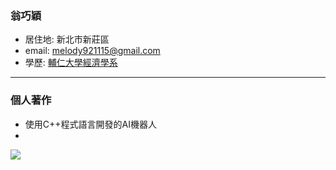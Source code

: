 ### 翁巧穎

- 居住地: 新北市新莊區
- email: melody921115@gmail.com
- 學歷: [輔仁大學經濟學系](https://economics.fju.edu.tw/en/)
<hr>

### 個人著作
- 使用C++程式語言開發的AI機器人
- 
![](https://i.imgur.com/35Pxco3.jpeg)
